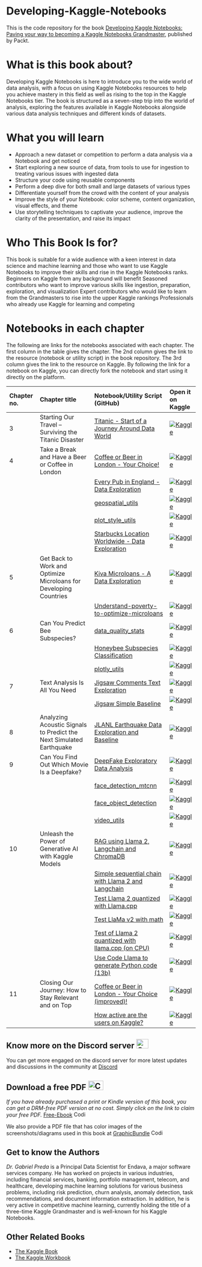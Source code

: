 # Developing-Kaggle-Notebooks

This is the code repository for the book [Developing Kaggle Notebooks: Paving your way to becoming a Kaggle Notebooks Grandmaster](https://www.amazon.com/Developing-Kaggle-Notebooks-becoming-Grandmaster/dp/1805128515/), published by Packt.

# What is this book about?

Developing Kaggle Notebooks is here to introduce you to the wide world of data analysis, with a focus on using Kaggle Notebooks resources to help you achieve mastery in this field as well as rising to the top in the Kaggle Notebooks tier. The book is structured as a seven-step trip into the world of analysis, exploring the features available in Kaggle Notebooks alongside various data analysis techniques and different kinds of datasets.

# What you will learn
* Approach a new dataset or competition to perform a data analysis via a Notebook and get noticed
* Start exploring a new source of data, from tools to use for ingestion to treating various issues with ingested data
* Structure your code using reusable components
* Perform a deep dive for both small and large datasets of various types
* Differentiate yourself from the crowd with the content of your analysis
* Improve the style of your Notebook: color scheme, content organization, visual effects, and theme
* Use storytelling techniques to captivate your audience, improve the clarity of the presentation, and raise its impact

# Who This Book Is for?
This book is suitable for a wide audience with a keen interest in data science and machine learning and those who want to use Kaggle Notebooks to improve their skills and rise in the Kaggle Notebooks ranks.
Beginners on Kaggle from any background will benefit
Seasoned contributors who want to improve various skills like ingestion, preparation, exploration, and visualization
Expert contributors who would like to learn from the Grandmasters to rise into the upper Kaggle rankings
Professionals who already use Kaggle for learning and competing

# Notebooks in each chapter


The following are links for the notebooks associated with each chapter. The first column in the table gives the chapter. The 2nd column gives the link to the resource (notebook or utility script) in the book repository. The 3rd column gives the link to the resource on Kaggle. By following the link for a notebook on Kaggle, you can directly fork the notebook and start using it directly on the platform.

| Chapter no. |Chapter title | Notebook/Utility Script (GitHub) |  Open it on Kaggle |
|:-- |:-- | :-------- | :-------- | 
| 3 | Starting Our Travel – Surviving the Titanic Disaster | [Titanic - Start of a Journey Around Data World](https://github.com/PacktPublishing/Developing-Kaggle-Notebooks/blob/main/Chapter-03/titanic-start-of-a-journey-around-data-world.ipynb) | [![Kaggle](https://kaggle.com/static/images/open-in-kaggle.svg)](https://www.kaggle.com/code/gpreda/titanic-start-of-a-journey-around-data-world) |
| 4 |  Take a Break and Have a Beer or Coffee in London | [Coffee or Beer in London - Your Choice!](https://github.com/PacktPublishing/Developing-Kaggle-Notebooks/tree/main/Chapter-04/coffee-or-beer-in-london-your-choice.ipynb) | [![Kaggle](https://kaggle.com/static/images/open-in-kaggle.svg)](https://www.kaggle.com/code/gpreda/coffee-or-beer-in-london-your-choice) |
|  |   | [Every Pub in England - Data Exploration](https://github.com/PacktPublishing/Developing-Kaggle-Notebooks/blob/main/Chapter-04/every-pub-in-england-data-exploration.ipynb) | [![Kaggle](https://kaggle.com/static/images/open-in-kaggle.svg)](https://www.kaggle.com/code/gpreda/every-pub-in-england-data-exploration) |
|  |   | [geospatial_utils](https://github.com/PacktPublishing/Developing-Kaggle-Notebooks/blob/main/Chapter-04/geospatial-utils.ipynb) | [![Kaggle](https://kaggle.com/static/images/open-in-kaggle.svg)](https://www.kaggle.com/code/gpreda/geospatial-utils) |
|  |   | [plot_style_utils](https://github.com/PacktPublishing/Developing-Kaggle-Notebooks/blob/main/Chapter-04/plot-style-utils.ipynb) | [![Kaggle](https://kaggle.com/static/images/open-in-kaggle.svg)](https://www.kaggle.com/code/gpreda/plot-style-utils) |
|  |   | [Starbucks Location Worldwide - Data Exploration](https://github.com/PacktPublishing/Developing-Kaggle-Notebooks/blob/main/Chapter-04/starbucks-location-worldwide-data-exploration.ipynb) | [![Kaggle](https://kaggle.com/static/images/open-in-kaggle.svg)](https://www.kaggle.com/code/gpreda/starbucks-location-worldwide-data-exploration) |
| 5 |  Get Back to Work and Optimize Microloans for Developing Countries | [Kiva Microloans - A Data Exploration](https://github.com/PacktPublishing/Developing-Kaggle-Notebooks/blob/main/Chapter-05/kiva-microloans-a-data-exploration.ipynb) | [![Kaggle](https://kaggle.com/static/images/open-in-kaggle.svg)](https://www.kaggle.com/code/gpreda/kiva-microloans-a-data-exploration) |
|  |   | [Understand-poverty-to-optimize-microloans](https://github.com/PacktPublishing/Developing-Kaggle-Notebooks/blob/main/Chapter-05/understand-poverty-to-optimize-microloans.ipynb) | [![Kaggle](https://kaggle.com/static/images/open-in-kaggle.svg)](https://www.kaggle.com/code/gpreda/understand-poverty-to-optimize-microloans) |
| 6 |  Can You Predict Bee Subspecies? | [data_quality_stats](https://github.com/PacktPublishing/Developing-Kaggle-Notebooks/blob/main/Chapter-06/data_quality_stats.py) | [![Kaggle](https://kaggle.com/static/images/open-in-kaggle.svg)](https://www.kaggle.com/code/gpreda/data-quality-stats) |
|  |   | [Honeybee Subspecies Classification](https://github.com/PacktPublishing/Developing-Kaggle-Notebooks/blob/main/Chapter-06/honeybee-subspecies-classification.ipynb) | [![Kaggle](https://kaggle.com/static/images/open-in-kaggle.svg)](https://www.kaggle.com/code/gpreda/honeybee-subspecies-classification) |
|  |   | [plotly_utils](https://github.com/PacktPublishing/Developing-Kaggle-Notebooks/blob/main/Chapter-06/plotly-utils.ipynb) | [![Kaggle](https://kaggle.com/static/images/open-in-kaggle.svg)](https://www.kaggle.com/code/gpreda/plotly-utils) |
| 7 |   Text Analysis Is All You Need | [Jigsaw Comments Text Exploration](https://github.com/PacktPublishing/Developing-Kaggle-Notebooks/blob/main/Chapter-07/jigsaw-comments-text-exploration.ipynb) | [![Kaggle](https://kaggle.com/static/images/open-in-kaggle.svg)](https://www.kaggle.com/code/gpreda/jigsaw-comments-text-exploration) |
|  |   | [Jigsaw Simple Baseline](https://github.com/PacktPublishing/Developing-Kaggle-Notebooks/blob/main/Chapter-07/jigsaw-simple-baseline.ipynb) | [![Kaggle](https://kaggle.com/static/images/open-in-kaggle.svg)](https://www.kaggle.com/code/gpreda/jigsaw-simple-baseline) |
| 8 |   Analyzing Acoustic Signals to Predict the Next Simulated Earthquake | [JLANL Earthquake Data Exploration and Baseline](https://github.com/PacktPublishing/Developing-Kaggle-Notebooks/blob/main/Chapter-08/lanl-earthquake-data-exploration-and-baseline.ipynb) | [![Kaggle](https://kaggle.com/static/images/open-in-kaggle.svg)](https://www.kaggle.com/code/gpreda/lanl-earthquake-data-exploration-and-baseline) |
| 9 |    Can You Find Out Which Movie Is a Deepfake? | [DeepFake Exploratory Data Analysis](https://github.com/PacktPublishing/Developing-Kaggle-Notebooks/blob/main/Chapter-09/deepfake-exploratory-data-analysis.ipynb) | [![Kaggle](https://kaggle.com/static/images/open-in-kaggle.svg)](https://www.kaggle.com/code/gpreda/deepfake-exploratory-data-analysis) |
|  |   | [face_detection_mtcnn](https://github.com/PacktPublishing/Developing-Kaggle-Notebooks/blob/main/Chapter-09/face-detection-mtcnn.ipynb) | [![Kaggle](https://kaggle.com/static/images/open-in-kaggle.svg)](https://www.kaggle.com/code/gpreda/face-detection-mtcnn) |
|  |   | [face_object_detection](https://github.com/PacktPublishing/Developing-Kaggle-Notebooks/blob/main/Chapter-09/face-object-detection.ipynb) | [![Kaggle](https://kaggle.com/static/images/open-in-kaggle.svg)](https://www.kaggle.com/code/gpreda/face-object-detection) |
|  |   | [video_utils](https://github.com/PacktPublishing/Developing-Kaggle-Notebooks/blob/main/Chapter-09/video-utils.ipynb) | [![Kaggle](https://kaggle.com/static/images/open-in-kaggle.svg)](https://www.kaggle.com/code/gpreda/video-utils) |
| 10 |    Unleash the Power of Generative AI with Kaggle Models  | [RAG using Llama 2, Langchain and ChromaDB](https://github.com/PacktPublishing/Developing-Kaggle-Notebooks/blob/main/Chapter-10/rag-using-llama-2-langchain-and-chromadb.ipynb) | [![Kaggle](https://kaggle.com/static/images/open-in-kaggle.svg)](https://www.kaggle.com/code/gpreda/rag-using-llama-2-langchain-and-chromadb) |
|  |   | [Simple sequential chain with Llama 2 and Langchain](https://github.com/PacktPublishing/Developing-Kaggle-Notebooks/blob/main/Chapter-10/simple-sequential-chain-with-llama-2-and-langchain.ipynb) | [![Kaggle](https://kaggle.com/static/images/open-in-kaggle.svg)](https://www.kaggle.com/code/gpreda/simple-sequential-chain-with-llama-2-and-langchain) |
|  |   | [Test Llama 2 quantized with Llama.cpp](https://github.com/PacktPublishing/Developing-Kaggle-Notebooks/blob/main/Chapter-10/test-llama-2-quantized-with-llama-cpp.ipynb) | [![Kaggle](https://kaggle.com/static/images/open-in-kaggle.svg)](https://www.kaggle.com/code/gpreda/test-llama-2-quantized-with-llama-cpp) |
|  |   | [Test LlaMa v2 with math](https://github.com/PacktPublishing/Developing-Kaggle-Notebooks/blob/main/Chapter-10/test-llama-v2-with-math.ipynb) | [![Kaggle](https://kaggle.com/static/images/open-in-kaggle.svg)](https://www.kaggle.com/code/gpreda/test-llama-v2-with-math) |
|  |   | [Test of Llama 2 quantized with llama.cpp (on CPU)](https://github.com/PacktPublishing/Developing-Kaggle-Notebooks/blob/main/Chapter-10/test-of-llama-2-quantized-with-llama-cpp-on-cpu.ipynb) | [![Kaggle](https://kaggle.com/static/images/open-in-kaggle.svg)](https://www.kaggle.com/code/gpreda/test-of-llama-2-quantized-with-llama-cpp-on-cpu) |
|  |   | [Use Code Llama to generate Python code (13b)](https://github.com/PacktPublishing/Developing-Kaggle-Notebooks/blob/main/Chapter-10/use-code-llama-to-generate-python-code-13b.ipynb) | [![Kaggle](https://kaggle.com/static/images/open-in-kaggle.svg)](https://www.kaggle.com/code/gpreda/use-code-llama-to-generate-python-code-13b) |
| 11 |    Closing Our Journey: How to Stay Relevant and on Top  | [Coffee or Beer in London - Your Choice (improved)!](https://github.com/PacktPublishing/Developing-Kaggle-Notebooks/blob/main/Chapter-11/coffee-or-beer-in-london-your-choice-improved.ipynb) | [![Kaggle](https://kaggle.com/static/images/open-in-kaggle.svg)](https://www.kaggle.com/code/gpreda/coffee-or-beer-in-london-your-choice-improved) |
|  |   | [How active are the users on Kaggle?](https://github.com/PacktPublishing/Developing-Kaggle-Notebooks/blob/main/Chapter-11/how-active-are-the-users-on-kaggle.ipynb) | [![Kaggle](https://kaggle.com/static/images/open-in-kaggle.svg)](https://www.kaggle.com/code/gpreda/how-active-are-the-users-on-kaggle) |

## Know more on the Discord server <img alt="Coding" height="25" width="32"  src="https://cliply.co/wp-content/uploads/2021/08/372108630_DISCORD_LOGO_400.gif">
You can get more engaged on the discord server for more latest updates and discussions in the community at [Discord](https://packt.link/kaggle)

## Download a free PDF <img alt="Coding" height="25" width="40" src="https://emergency.com.au/wp-content/uploads/2021/03/free.gif">

_If you have already purchased a print or Kindle version of this book, you can get a DRM-free PDF version at no cost. Simply click on the link to claim your free PDF._
[Free-Ebook](https://packt.link/free-ebook/9781805128519) <img alt="Coding" height="15" width="35"  src="https://media.tenor.com/ex_HDD_k5P8AAAAi/habbo-habbohotel.gif">

We also provide a PDF file that has color images of the screenshots/diagrams used in this book at [GraphicBundle](https://packt.link/gbp/9781805128519) <img alt="Coding" height="15" width="35"  src="https://media.tenor.com/ex_HDD_k5P8AAAAi/habbo-habbohotel.gif">


## Get to know the Authors
_Dr. Gabriel Preda_ is a Principal Data Scientist for Endava, a major software services company. He has worked on projects in various industries, including financial services, banking, portfolio management, telecom, and healthcare, developing machine learning solutions for various business problems, including risk prediction, churn analysis, anomaly detection, task recommendations, and document information extraction. In addition, he is very active in competitive machine learning, currently holding the title of a three-time Kaggle Grandmaster and is well-known for his Kaggle Notebooks.

## Other Related Books
- [The Kaggle Book](https://www.packtpub.com/product/the-kaggle-book/9781801817479)
- [The Kaggle Workbook](https://www.packtpub.com/product/the-kaggle-workbook/9781804611210)
